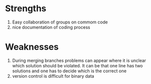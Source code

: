 # Strengths
1. Easy collaboration of groups on commom code
2. nice documentation of coding process
# Weaknesses
1. During merging branches problems can appear where it is unclear which solution should be violated. It can be that one line has two solutions and one has to decide which is the correct one
2. version control is difficult for binary data